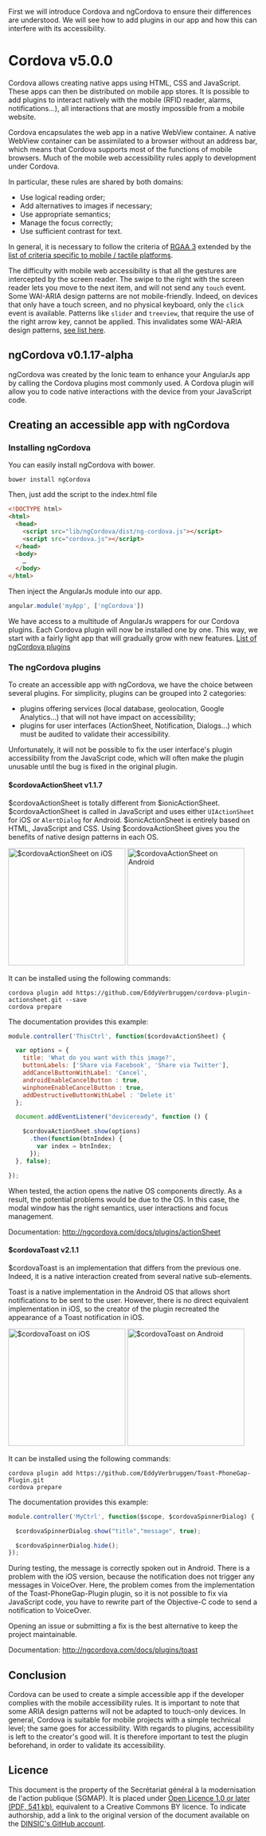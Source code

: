 First we will introduce Cordova and ngCordova to ensure their differences are understood. We will see how to add plugins in our app and how this can interfere with its accessibility.


# Cordova v5.0.0

Cordova allows creating native apps using HTML, CSS and JavaScript. These apps can then be distributed on mobile app stores. It is possible to add plugins to interact natively with the mobile (RFID reader, alarms, notifications...), all interactions that are mostly impossible from a mobile website.

Cordova encapsulates the web app in a native WebView container. A native WebView container can be assimilated to a browser without an address bar, which means that Cordova supports most of the functions of mobile browsers. Much of the mobile web accessibility rules apply to development under Cordova.

In particular, these rules are shared by both domains:

* Use logical reading order;
* Add alternatives to images if necessary;
* Use appropriate semantics;
* Manage the focus correctly;
* Use sufficient contrast for text.

In general, it is necessary to follow the criteria of [<abbr lang="fr" title="Référentiel général d'accessibilité pour les administrations">RGAA</abbr> 3](https://disic.github.io/rgaa_referentiel_en/criteria.html) extended by the [list of criteria specific to mobile / tactile platforms](https://github.com/DISIC/referentiel-mobile-tactile/blob/en/mobile-touch-guidelines-criteria.md).

The difficulty with mobile web accessibility is that all the gestures are intercepted by the screen reader. The swipe to the right with the screen reader lets you move to the next item, and will not send any `touch` event. Some WAI-ARIA design patterns are not mobile-friendly. Indeed, on devices that only have a touch screen, and no physical keyboard, only the `click` event is available. Patterns like `slider` and `treeview`, that require the use of the right arrow key, cannot be applied.
This invalidates some WAI-ARIA design patterns, [see list here](https://github.com/w3c/aria-practices/issues/8).

## ngCordova v0.1.17-alpha

ngCordova was created by the Ionic team to enhance your AngularJs app by calling the Cordova plugins most commonly used.
A Cordova plugin will allow you to code native interactions with the device from your JavaScript code.

## Creating an accessible app with ngCordova

### Installing ngCordova
You can easily install ngCordova with bower.

```shell
bower install ngCordova
```

Then, just add the script to the index.html file

```html
<!DOCTYPE html>
<html>
  <head>
    <script src="lib/ngCordova/dist/ng-cordova.js"></script>
    <script src="cordova.js"></script>
  </head>
  <body>
    …
  </body>
</html>
```

Then inject the AngularJs module into our app.

```javascript
angular.module('myApp', ['ngCordova'])
```

We have access to a multitude of AngularJs wrappers for our Cordova plugins. Each Cordova plugin will now be installed one by one. This way, we start with a fairly light app that will gradually grow with new features.
[List of ngCordova plugins](http://ngcordova.com/docs/plugins/)

### The ngCordova plugins

To create an accessible app with ngCordova, we have the choice between several plugins. For simplicity, plugins can be grouped into 2 categories:

* plugins offering services (local database, geolocation, Google Analytics...) that will not have impact on accessibility;
* plugins for user interfaces (ActionSheet, Notification, Dialogs...) which must be audited to validate their accessibility.

Unfortunately, it will not be possible to fix the user interface's plugin accessibility from the JavaScript code, which will often make the plugin unusable until the bug is fixed in the original plugin.

#### $cordovaActionSheet v1.1.7

$cordovaActionSheet is totally different from $ionicActionSheet. $cordovaActionSheet is called in JavaScript and uses either `UIActionSheet` for iOS or `AlertDialog` for Android. $ionicActionSheet is entirely based on HTML, JavaScript and CSS. Using $cordovaActionSheet gives you the benefits of native design patterns in each OS.


<img alt="$cordovaActionSheet on iOS" src="img/actionSheet-ios.png" width="235"/>
<img alt="$cordovaActionSheet on Android" src="img/actionSheet-android.png" width="235"/>

It can be installed using the following commands:

```shell
cordova plugin add https://github.com/EddyVerbruggen/cordova-plugin-actionsheet.git --save
cordova prepare
```

The documentation provides this example:

```javascript
module.controller('ThisCtrl', function($cordovaActionSheet) {

  var options = {
    title: 'What do you want with this image?',
    buttonLabels: ['Share via Facebook', 'Share via Twitter'],
    addCancelButtonWithLabel: 'Cancel',
    androidEnableCancelButton : true,
    winphoneEnableCancelButton : true,
    addDestructiveButtonWithLabel : 'Delete it'
  };

  document.addEventListener("deviceready", function () {

    $cordovaActionSheet.show(options)
      .then(function(btnIndex) {
        var index = btnIndex;
      });
  }, false);

});
```

When tested, the action opens the native OS components directly. As a result, the potential problems would be due to the OS. In this case, the modal window has the right semantics, user interactions and focus management.

Documentation: http://ngcordova.com/docs/plugins/actionSheet


#### $cordovaToast v2.1.1

$cordovaToast is an implementation that differs from the previous one. Indeed, it is a native interaction created from several native sub-elements.

Toast is a native implementation in the Android OS that allows short notifications to be sent to the user. However, there is no direct equivalent implementation in iOS, so the creator of the plugin recreated the appearance of a Toast notification in iOS.

<img alt="$cordovaToast on iOS" src="img/toast-ios.png" width="235"/>
<img alt="$cordovaToast on Android" src="img/toast-android.png" width="235"/>

It can be installed using the following commands:

```shell
cordova plugin add https://github.com/EddyVerbruggen/Toast-PhoneGap-Plugin.git
cordova prepare
```

The documentation provides this example:

```javascript
module.controller('MyCtrl', function($scope, $cordovaSpinnerDialog) {

  $cordovaSpinnerDialog.show("title","message", true);

  $cordovaSpinnerDialog.hide();
});
```

During testing, the message is correctly spoken out in Android. There is a problem with the iOS version, because the notification does not trigger any messages in VoiceOver. Here, the problem comes from the implementation of the Toast-PhoneGap-Plugin plugin, so it is not possible to fix via JavaScript code, you have to rewrite part of the Objective-C code to send a notification to VoiceOver.

Opening an issue or submitting a fix is ​​the best alternative to keep the project maintainable.

Documentation: http://ngcordova.com/docs/plugins/toast

## Conclusion

Cordova can be used to create a simple accessible app if the developer complies with the mobile accessibility rules. It is important to note that some ARIA design patterns will not be adapted to touch-only devices. In general, Cordova is suitable for mobile projects with a simple technical level; the same goes for accessibility. With regards to plugins, accessibility is left to the creator's good will. It is therefore important to test the plugin beforehand, in order to validate its accessibility.

## Licence
This document is the property of the <span lang="fr">Secrétariat général à la modernisation de l'action publique</span> (SGMAP). It is placed under [Open Licence 1.0 or later (PDF, 541 kb)](http://ddata.over-blog.com/xxxyyy/4/37/99/26/licence/Licence-Ouverte-Open-Licence-ENG.pdf), equivalent to a Creative Commons BY licence. To indicate authorship, add a link to the original version of the document available on the [DINSIC's GitHub account](https://github.com/DISIC).